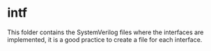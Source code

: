 # intf
This folder contains the SystemVerilog files where the interfaces are implemented, it is a good practice to create a file for each interface.
